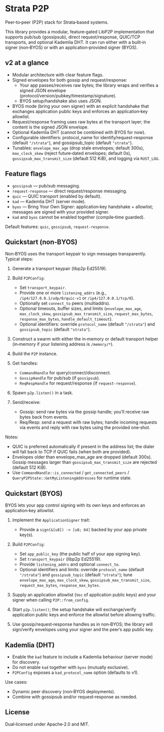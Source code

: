 # Strata P2P

Peer‑to‑peer (P2P) stack for Strata‑based systems.

This library provides a modular,
feature‑gated LibP2P implementation that supports pub/sub (gossipsub),
direct request/response,
QUIC/TCP transports,
and optional Kademlia DHT.
It can run either with a built‑in signer (non‑BYOS)
or with an application‑provided signer (BYOS).

## v2 at a glance

- Modular architecture with clear feature flags.
- Signed envelopes for both gossip and request/response:
  - Your app passes/receives raw bytes; the library wraps and verifies a signed JSON envelope (protocol/version/pubkey/timestamp/signature).
  - BYOS setup/handshake also uses JSON.
- BYOS mode (bring your own signer) with an explicit handshake that exchanges application public keys and enforces an application‑key allowlist.
- Request/response framing uses raw bytes at the transport layer; the content is the signed JSON envelope.
- Optional Kademlia DHT (cannot be combined with BYOS for now).
- Configurable identifiers: protocol_name for identify/request-response (default `"/strata"`), and gossipsub_topic (default `"strata"`).
- Tunables: `envelope_max_age` (drop stale envelopes; default 300s), `max_clock_skew` (reject future‑dated envelopes; default 0s), `gossipsub_max_transmit_size` (default 512 KiB), and logging via `RUST_LOG`.

## Feature flags

- `gossipsub` — pub/sub messaging.
- `request-response` — direct request/response messaging.
- `quic` — QUIC transport (enabled by default).
- `kad` — Kademlia DHT (server mode).
- `byos` — Bring Your Own Signer: application‑key handshake + allowlist; messages are signed with your provided signer.
- `kad` and `byos` cannot be enabled together (compile‑time guarded).

Default features: `quic`, `gossipsub`, `request-response`.

## Quickstart (non‑BYOS)

Non‑BYOS uses the transport keypair to sign messages transparently. Typical steps:
1. Generate a transport keypair (libp2p Ed25519).
1. Build `P2PConfig`:

   - Set `transport_keypair`.
   - Provide one or more `listening_addrs` (e.g., `/ip4/127.0.0.1/udp/0/quic-v1` or `/ip4/127.0.0.1/tcp/0`).
   - Optionally set `connect_to` peers (multiaddrs).
   - Optional timeouts, buffer sizes, and limits (`envelope_max_age`, `max_clock_skew`, `gossipsub_max_transmit_size`, `request_max_bytes`, `response_max_bytes`, `handle_default_timeout`).
   - Optional identifiers: override `protocol_name` (default `"/strata"`) and `gossipsub_topic` (default `"strata"`).

1. Construct a swarm with either the in‑memory or default transport helper (in‑memory if your listening address is `/memory/*`).
1. Build the `P2P` instance.
1. Get handles:

   - `CommandHandle` for query/connect/disconnect.
   - `GossipHandle` for pub/sub (if `gossipsub`).
   - `ReqRespHandle` for request/response (if `request-response`).

1. Spawn `p2p.listen()` in a task.
1. Send/receive:

   - Gossip: send raw bytes via the gossip handle; you’ll receive raw bytes back from events.
   - Req/Resp: send a request with raw bytes; handle incoming requests via events and reply with raw bytes using the provided one‑shot.

Notes:

- QUIC is preferred automatically if present in the address list; the dialer will fall back to TCP if QUIC fails (when both are provided).
- Envelopes older than envelope_max_age are dropped (default 300s). Gossip messages larger than `gossipsub_max_transmit_size` are rejected (default 512 KiB).
- Use `CommandHandle::is_connected` / `get_connected_peers` / `QueryP2PState::GetMyListeningAddresses` for runtime state.

## Quickstart (BYOS)

BYOS lets your app control signing with its own keys and enforces an application‑key allowlist.

1. Implement the `ApplicationSigner` trait:

   - Provide a `sign(&[u8]) -> [u8; 64]` backed by your app private key(s).

1. Build `P2PConfig`:

   - Set `app_public_key` (the public half of your app signing key).
   - Set `transport_keypair` (libp2p Ed25519).
   - Provide `listening_addrs` and optional `connect_to`.
   - Optional identifiers and limits: override `protocol_name` (default `"/strata"`) and `gossipsub_topic` (default `"strata"`); tune `envelope_max_age`, `max_clock_skew`, `gossipsub_max_transmit_size`, `request_max_bytes`, `response_max_bytes`.

1. Supply an application allowlist (`Vec` of application public keys) and your signer when calling `P2P::from_config`.
1. Start `p2p.listen()`; the setup handshake will exchange/verify application public keys and enforce the allowlist before allowing traffic.
1. Use gossip/request‑response handles as in non‑BYOS; the library will sign/verify envelopes using your signer and the peer’s app public key.

<!-- Notes:

- BYOS cannot be combined with Kademlia (`kad`) and is rejected at compile time if both features are enabled. -->

## Kademlia (DHT)

- Enable the `kad` feature to include a Kademlia behaviour (server mode) for discovery.
- Do not enable `kad` together with `byos` (mutually exclusive).
- `P2PConfig` exposes a `kad_protocol_name` option (defaults to v1).

Use cases:

- Dynamic peer discovery (non‑BYOS deployments).
- Combine with gossipsub and/or request‑response as needed.

## License

Dual‑licensed under Apache‑2.0 and MIT.

